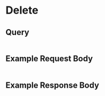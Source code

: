 # Delete

## Query

```

```


## Example Request Body

```json

```


## Example Response Body

```json

```